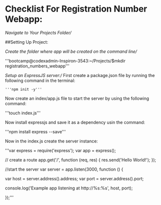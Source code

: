 # Checklist For Registration Number Webapp:

*Navigate to Your Projects Folder/*

##Setting Up Project:

*Create the folder where app will be created on the command line/*

'''bootcamp@codexadmin-Inspiron-3543:~/Projects/$mkdir registration_numbers_webapp'''

*Setup an ExpressJS server:/*
  First create a package.json file by running the following command in the terminal:

    '''npm init -y'''

  Now create an index/app.js file to start the server by using the following command:

  '''touch index.js'''

  Now install expressjs and save it as a dependency usin the command:

  '''npm install express --save'''

  Now in the index.js create the server instance:

  '''var express = require('express');
  var app = express();

  // create a route
  app.get('/', function (req, res) {
 res.send('Hello World!');
 });

 //start the server
  var server = app.listen(3000, function () {

  var host = server.address().address;
  var port = server.address().port;

 console.log('Example app listening at http://%s:%s', host, port);

});'''

